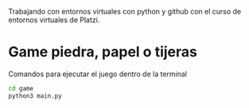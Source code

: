 Trabajando con entornos virtuales con python y github con el curso de entornos virtuales de Platzi.

# Game piedra, papel o tijeras
Comandos para ejecutar el juego dentro de la terminal
```sh
cd game
python3 main.py
```